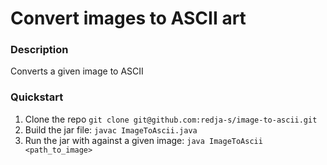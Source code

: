 # Convert images to ASCII art

### Description
Converts a given image to ASCII

### Quickstart

1. Clone the repo `git clone git@github.com:redja-s/image-to-ascii.git`
2. Build the jar file: `javac ImageToAscii.java`
3. Run the jar with against a given image: `java ImageToAscii <path_to_image>`
